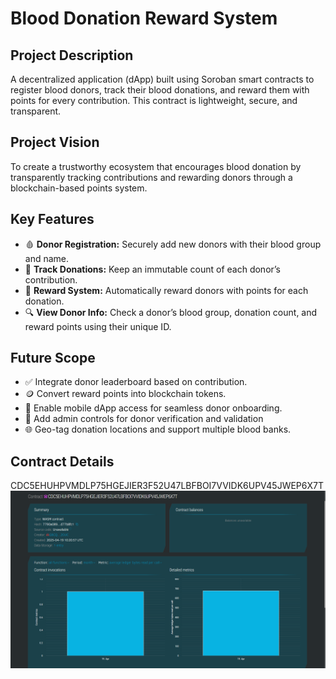 # Blood Donation Reward System

## Project Description
A decentralized application (dApp) built using Soroban smart contracts to register blood donors, track their blood donations, and reward them with points for every contribution. This contract is lightweight, secure, and transparent.

## Project Vision
To create a trustworthy ecosystem that encourages blood donation by transparently tracking contributions and rewarding donors through a blockchain-based points system.

## Key Features
- 🩸 **Donor Registration:** Securely add new donors with their blood group and name.
- 🧾 **Track Donations:** Keep an immutable count of each donor’s contribution.
- 🎁 **Reward System:** Automatically reward donors with points for each donation.
- 🔍 **View Donor Info:** Check a donor’s blood group, donation count, and reward points using their unique ID.

## Future Scope
- ✅ Integrate donor leaderboard based on contribution.
- 🪙 Convert reward points into blockchain tokens.
- 📲 Enable mobile dApp access for seamless donor onboarding.
- 🔐 Add admin controls for donor verification and validation
- 🌐 Geo-tag donation locations and support multiple blood banks.

## Contract Details
CDC5EHUHPVMDLP75HGEJIER3F52U47LBFBOI7VVIDK6UPV45JWEP6X7T
![alt text](<Screenshot (103).png>)
